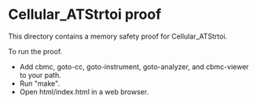 # Cellular_ATStrtoi proof

This directory contains a memory safety proof for Cellular_ATStrtoi.

To run the proof.

- Add cbmc, goto-cc, goto-instrument, goto-analyzer, and cbmc-viewer to your
  path.
- Run "make".
- Open html/index.html in a web browser.
